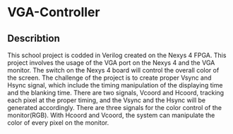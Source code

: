 # VGA-Controller
## Describtion
This school project is codded in Verilog created on the Nexys 4 FPGA. This project involves the usage of the VGA port on the Nexys 4 and the VGA monitor. The switch on the Nexys 4 board will control the overall color of the screen. The challenge of the project is to create proper Vsync and Hsync signal, which include the timing manipulation of the displaying time and the blanking time. There are two signals, Vcoord and Hcoord, tracking each pixel at the proper timing, and the Vsync and the Hsync will be generated accordingly. There are three signals for the color control of the monitor(RGB). With Hcoord and Vcoord, the system can manipulate the color of every pixel on the monitor.

